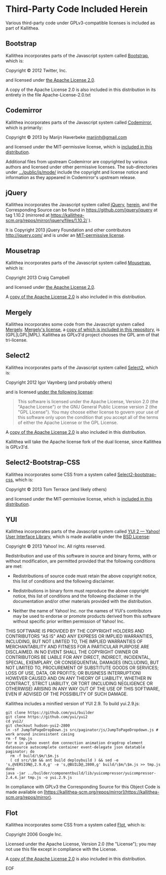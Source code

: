 Third-Party Code Included Herein
================================

Various third-party code under GPLv3-compatible licenses is included as part
of Kallithea.



Bootstrap
---------

Kallithea incorporates parts of the Javascript system called
[Bootstrap](http://getbootstrap.com/), which is:

Copyright &copy; 2012 Twitter, Inc.

and licensed under
[the Apache License 2.0](http://www.apache.org/licenses/LICENSE-2.0.html).

A copy of the Apache License 2.0 is also included in this distribution in its
entirety in the file Apache-License-2.0.txt



Codemirror
----------

Kallithea incorporates parts of the Javascript system called
[Codemirror](http://codemirror.net/), which is primarily:

Copyright &copy; 2013 by Marijn Haverbeke <marijnh@gmail.com>

and licensed under the MIT-permissive license, which is
[included in this distribution](MIT-Permissive-License.txt).

Additional files from upstream Codemirror are copyrighted by various authors
and licensed under other permissive licenses.  The sub-directories under
[.../public/js/mode/](rhodecode/public/js/mode) include the copyright and
license notice and information as they appeared in Codemirror's upstream
release.



jQuery
------

Kallithea incorporates the Javascript system called
[jQuery](http://jquery.org/),
[herein](rhodecode/public/js/jquery-1.10.2.min.js), and the Corresponding
Source can be found in https://github.com/jquery/jquery at tag 1.10.2
(mirrored at https://kallithea-scm.org/repos/mirror/jquery/files/1.10.2/ ).

It is Copyright 2013 jQuery Foundation and other contributors http://jquery.com/ and is under an
[MIT-permissive license](MIT-Permissive-License.txt).



Mousetrap
---------

Kallithea incorporates parts of the Javascript system called
[Mousetrap](http://craig.is/killing/mice/), which is:

   Copyright 2013 Craig Campbell

and licensed under
[the Apache License 2.0](http://www.apache.org/licenses/LICENSE-2.0.html).

A [copy of the Apache License 2.0](Apache-License-2.0.txt) is also included
in this distribution.



Mergely
-------

Kallithea incorporates some code from the Javascript system called
[Mergely](http://http://www.mergely.com/).
[Mergely's license](http://www.mergely.com/license.php), a
[copy of which is included in this repository](LICENSE-MERGELY.html),
is (GPL|LGPL|MPL).  Kallithea as GPLv3'd project chooses the GPL arm of that
tri-license.



Select2
-------

Kallithea incorporates parts of the Javascript system called
[Select2](http://ivaynberg.github.io/select2/), which is:

Copyright 2012 Igor Vaynberg (and probably others)

and is licensed [under the following license](https://github.com/ivaynberg/select2/blob/master/LICENSE):

> This software is licensed under the Apache License, Version 2.0 (the
> "Apache License") or the GNU General Public License version 2 (the "GPL
> License"). You may choose either license to govern your use of this
> software only upon the condition that you accept all of the terms of either
> the Apache License or the GPL License.

A [copy of the Apache License 2.0](Apache-License-2.0.txt) is also included
in this distribution.

Kallithea will take the Apache license fork of the dual license, since
Kallithea is GPLv3'd.



Select2-Bootstrap-CSS
---------------------

Kallithea incorporates some CSS from a system called
[Select2-bootstrap-css](https://github.com/t0m/select2-bootstrap-css), which
is:

Copyright &copy; 2013 Tom Terrace (and likely others)

and licensed under the MIT-permissive license, which is
[included in this distribution](MIT-Permissive-License.txt).



YUI
---

Kallithea incorporates parts of the Javascript system called
[YUI 2 — Yahoo! User Interface Library](http://yui.github.io/yui2/docs/yui_2.9.0_full/),
which is made available under the [BSD License](http://yuilibrary.com/license/):

Copyright &copy; 2013 Yahoo! Inc. All rights reserved.

Redistribution and use of this software in source and binary forms, with or
without modification, are permitted provided that the following conditions are
met:

* Redistributions of source code must retain the above copyright notice, this
  list of conditions and the following disclaimer.

* Redistributions in binary form must reproduce the above copyright notice,
  this list of conditions and the following disclaimer in the documentation
  and/or other materials provided with the distribution.

* Neither the name of Yahoo! Inc. nor the names of YUI's contributors may be
  used to endorse or promote products derived from this software without
  specific prior written permission of Yahoo! Inc.

THIS SOFTWARE IS PROVIDED BY THE COPYRIGHT HOLDERS AND CONTRIBUTORS "AS IS" AND
ANY EXPRESS OR IMPLIED WARRANTIES, INCLUDING, BUT NOT LIMITED TO, THE IMPLIED
WARRANTIES OF MERCHANTABILITY AND FITNESS FOR A PARTICULAR PURPOSE ARE
DISCLAIMED. IN NO EVENT SHALL THE COPYRIGHT OWNER OR CONTRIBUTORS BE LIABLE FOR
ANY DIRECT, INDIRECT, INCIDENTAL, SPECIAL, EXEMPLARY, OR CONSEQUENTIAL DAMAGES
(INCLUDING, BUT NOT LIMITED TO, PROCUREMENT OF SUBSTITUTE GOODS OR SERVICES;
LOSS OF USE, DATA, OR PROFITS; OR BUSINESS INTERRUPTION) HOWEVER CAUSED AND ON
ANY THEORY OF LIABILITY, WHETHER IN CONTRACT, STRICT LIABILITY, OR TORT
(INCLUDING NEGLIGENCE OR OTHERWISE) ARISING IN ANY WAY OUT OF THE USE OF THIS
SOFTWARE, EVEN IF ADVISED OF THE POSSIBILITY OF SUCH DAMAGE.


Kallithea includes a minified version of YUI 2.9. To build yui.2.9.js:

    git clone https://github.com/yui/builder
    git clone https://github.com/yui/yui2
    cd yui2/
    git checkout hudson-yui2-2800
    ln -sf JumpToPageDropDown.js src/paginator/js/JumpToPageDropdown.js # work around inconsistent casing
    rm -f tmp.js
    for m in yahoo event dom connection animation dragdrop element datasource autocomplete container event-delegate json datatable paginator; do
      rm -f build/\$m/\$m.js
      ( cd src/\$m && ant build deploybuild ) && sed -e 's,@VERSION@,2.9.0,g' -e 's,@BUILD@,2800,g' build/\$m/\$m.js >> tmp.js
    done
    java -jar ../builder/componentbuild/lib/yuicompressor/yuicompressor-2.4.4.jar tmp.js -o yui.2.9.js

In compliance with GPLv3 the Corresponding Source for this Object Code is made
available on
[https://kallithea-scm.org/repos/mirror](https://kallithea-scm.org/repos/mirror).



Flot
----

Kallithea incorporates some CSS from a system called
[Flot](http://code.google.com/p/flot/), which is:

Copyright 2006 Google Inc.

Licensed under the Apache License, Version 2.0 (the "License");
you may not use this file except in compliance with the License.

A [copy of the Apache License 2.0](Apache-License-2.0.txt) is also included
in this distribution.



EOF
